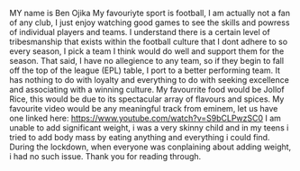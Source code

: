 MY name is Ben Ojika
My favouriyte sport is football, I am actually not a fan of any club, I just enjoy watching good games to see the skills and powress of individual players and teams.
I understand there is a certain level of tribesmanship that exists within the football culture that I dont adhere to so every season, I pick a team I think would do well and support them for the season.
That said, I have no allegience to any team, so if they begin to fall off the top of the league (EPL) table, I port to a better performing team.
It has nothing to do with loyalty and everything to do with seeking excellence and associating with a winning culture.
My favourrite food would be Jollof Rice, this would be due to its spectacular array of flavours and spices.
My favourite video would be any meaningful track from eminem, let us have one linked here: https://www.youtube.com/watch?v=S9bCLPwzSC0
I am unable to add significant weight, i was a very skinny child and in my teens i tried to add body mass by eating anything and everything i could find. During the lockdown, when everyone was conplaining about adding weight, i had no such issue.
Thank you for reading through.
